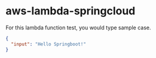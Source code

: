 # aws-lambda-springcloud

For this lambda function test, you would type sample case.
```json
{
  "input": "Hello Springboot!"
}
```

